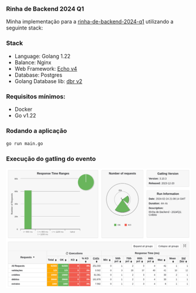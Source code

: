 ### Rinha de Backend 2024 Q1

Minha implementação para a [rinha-de-backend-2024-q1](https://github.com/zanfranceschi/rinha-de-backend-2024-q1) utilizando a seguinte stack:

### Stack

- Language: Golang 1.22  
- Balance: Nginx  
- Web Framework: [Echo v4](https://github.com/labstack/echo)  
- Database: Postgres  
- Golang Database lib: [dbr v2](https://github.com/gocraft/dbr)  

### Requisitos mínimos:
- Docker
- Go v1.22

### Rodando a aplicação

```bash
go run main.go
```

### Execução do gatling do evento

![img.png](img.png)